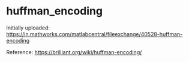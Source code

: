 # huffman_encoding
Initially uploaded: https://in.mathworks.com/matlabcentral/fileexchange/40528-huffman-encoding

Reference: https://brilliant.org/wiki/huffman-encoding/
